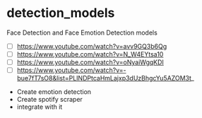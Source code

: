 # detection_models
Face Detection and Face Emotion Detection models
- [ ] https://www.youtube.com/watch?v=avv9GQ3b6Qg
- [ ] https://www.youtube.com/watch?v=N_W4EYtsa10
- [ ] https://www.youtube.com/watch?v=oNyaiWgqKDI
- [ ] https://www.youtube.com/watch?v=-bue7fT7sO8&list=PLINDPtcaHmLajxp3dUzBhgcYu5AZOM3t_

- Create emotion detection
- Create spotify scraper
- integrate with it

